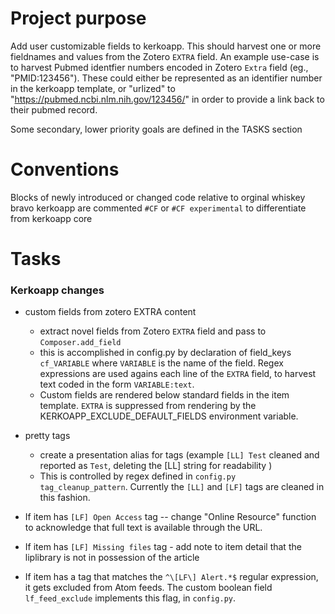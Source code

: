 # Project purpose
Add user customizable fields to kerkoapp. This should harvest one or more fieldnames and values from the Zotero `EXTRA` field.  An example use-case is to harvest Pubmed identfier numbers encoded in Zotero `Extra` field  (eg., "PMID:123456"). These could either be represented as an identifier number in the kerkoapp template, or "urlized" to "https://pubmed.ncbi.nlm.nih.gov/123456/" in order to provide a link back to their pubmed record.

Some secondary, lower priority goals are defined in the TASKS section

# Conventions
Blocks of newly introduced or changed code relative to orginal whiskey bravo kerkoapp are commented `#CF` or `#CF experimental` to differentiate from kerkoapp core


# Tasks

### Kerkoapp changes

* custom fields from zotero EXTRA content
  * extract novel fields from Zotero `EXTRA` field and pass to `Composer.add_field`
  * this is accomplished in config.py by declaration of field_keys `cf_VARIABLE` where `VARIABLE` is the name of the field. Regex expressions are used agains each line of the `EXTRA` field, to harvest text coded in the form `VARIABLE:text`.
  * Custom fields are rendered below standard fields in the item template. `EXTRA` is suppressed from rendering by the KERKOAPP_EXCLUDE_DEFAULT_FIELDS environment variable.

* pretty tags
  * create a presentation alias for tags (example `[LL] Test` cleaned and reported as `Test`, deleting the [LL] string for readability )
  * This is controlled by regex defined in `config.py` `tag_cleanup_pattern`. Currently the `[LL]` and `[LF]` tags are cleaned in this fashion.

* If item has `[LF] Open Access` tag  -- change "Online Resource" function to acknowledge that full text is available through the URL.

* If item has `[LF] Missing files` tag - add note to item detail that the liplibrary is not in possession of the article

* If item has a tag that matches the `^\[LF\] Alert.*$` regular expression, it gets excluded from Atom feeds. The custom boolean field `lf_feed_exclude` implements this flag, in `config.py`.
